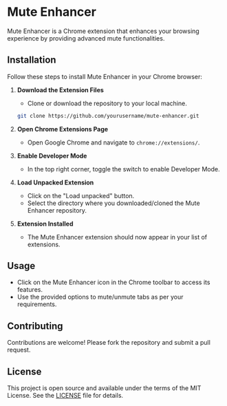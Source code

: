 # Mute Enhancer

Mute Enhancer is a Chrome extension that enhances your browsing experience by providing advanced mute functionalities.

## Installation

Follow these steps to install Mute Enhancer in your Chrome browser:

1. **Download the Extension Files**
    - Clone or download the repository to your local machine.
    ```sh
    git clone https://github.com/yourusername/mute-enhancer.git
    ```

2. **Open Chrome Extensions Page**
    - Open Google Chrome and navigate to `chrome://extensions/`.

3. **Enable Developer Mode**
     - In the top right corner, toggle the switch to enable Developer Mode.

4. **Load Unpacked Extension**
    - Click on the "Load unpacked" button.
    - Select the directory where you downloaded/cloned the Mute Enhancer repository.

5. **Extension Installed**
    - The Mute Enhancer extension should now appear in your list of extensions.

## Usage

- Click on the Mute Enhancer icon in the Chrome toolbar to access its features.
- Use the provided options to mute/unmute tabs as per your requirements.

## Contributing

Contributions are welcome! Please fork the repository and submit a pull request.

## License

This project is open source and available under the terms of the MIT License. See the [LICENSE](LICENSE) file for details.

